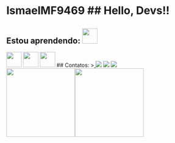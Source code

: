 # IsmaelMF9469 ## Hello, Devs!!

## Estou aprendendo: <img src="https://cdn.jsdelivr.net/gh/devicons/devicon/icons/nodejs/nodejs-original-wordmark.svg" width="40" height="40"/>
  <img src="https://cdn.jsdelivr.net/gh/devicons/devicon/icons/nestjs/nestjs-plain.svg"  width="40" height="40"/>
            <img src="https://cdn.jsdelivr.net/gh/devicons/devicon/icons/typescript/typescript-original.svg"  width="40" height="40" />
   <img src="https://cdn.jsdelivr.net/gh/devicons/devicon/icons/javascript/javascript-original.svg"  width="40" height="40" />
             ## Contatos: ><a href="https://instagram.com/ismaelmelo0819" target="_blank">
            <img src="https://img.shields.io/badge/-Instagram-%23E4405F?style=for-the-badge&logo=instagram&logoColor=white" target="_blank"></a>
            <img src="https://img.shields.io/badge/Gmail-D14836?style=for-the-badge&logo=gmail&logoColor=white" target="_blank"></a>
            <a href="https://www.linkedin.com/in/Ismael Melo Finamore" target="_blank"><img src="https://img.shields.io/badge/-LinkedIn-%230077B5?style=for-the-badge&logo=linkedin&logoColor=white" target="_blank"></a>   </div>
            <div><a href="https://github.com/IsmaelMF9469"><img height="180em" src="https://github-readme-stats.vercel.app/api/top-langs/?username=IsmaelMF9469&layout=compact&langs_count=7&theme=dracula"/><img height="180em" src="https://github-readme-stats.vercel.app/api?username=IsmaelMF9469&show_icons=true&theme=dracula&include_all_commits=true&count_private=true"/></div>

